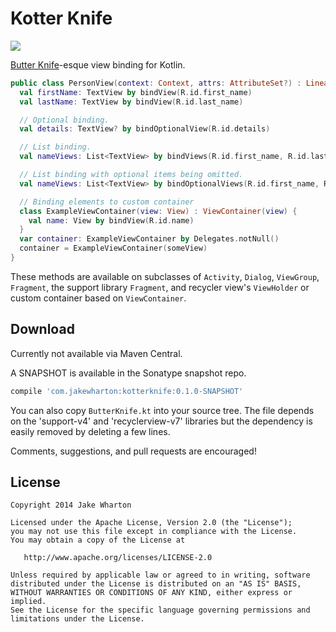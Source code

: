 Kotter Knife
============

![](art/logo.png)

[Butter Knife][1]-esque view binding for Kotlin.

```kotlin
public class PersonView(context: Context, attrs: AttributeSet?) : LinearLayout(context, attrs) {
  val firstName: TextView by bindView(R.id.first_name)
  val lastName: TextView by bindView(R.id.last_name)

  // Optional binding.
  val details: TextView? by bindOptionalView(R.id.details)

  // List binding.
  val nameViews: List<TextView> by bindViews(R.id.first_name, R.id.last_name)

  // List binding with optional items being omitted.
  val nameViews: List<TextView> by bindOptionalViews(R.id.first_name, R.id.middle_name, R.id.last_name)

  // Binding elements to custom container
  class ExampleViewContainer(view: View) : ViewContainer(view) {
    val name: View by bindView(R.id.name)
  }
  var container: ExampleViewContainer by Delegates.notNull()
  container = ExampleViewContainer(someView)
}
```

These methods are available on subclasses of `Activity`, `Dialog`, `ViewGroup`, `Fragment`,
the support library `Fragment`, and recycler view's `ViewHolder` or custom container based on `ViewContainer`.



Download
--------

Currently not available via Maven Central.

A SNAPSHOT is available in the Sonatype snapshot repo.
```groovy
compile 'com.jakewharton:kotterknife:0.1.0-SNAPSHOT'
```

You can also copy `ButterKnife.kt` into your source tree. The file depends on the 'support-v4' and
'recyclerview-v7' libraries but the dependency is easily removed by deleting a few lines.

Comments, suggestions, and pull requests are encouraged!



License
-------

    Copyright 2014 Jake Wharton

    Licensed under the Apache License, Version 2.0 (the "License");
    you may not use this file except in compliance with the License.
    You may obtain a copy of the License at

       http://www.apache.org/licenses/LICENSE-2.0

    Unless required by applicable law or agreed to in writing, software
    distributed under the License is distributed on an "AS IS" BASIS,
    WITHOUT WARRANTIES OR CONDITIONS OF ANY KIND, either express or implied.
    See the License for the specific language governing permissions and
    limitations under the License.


 [1]: http://jakewharton.github.io/butterknife
